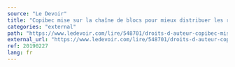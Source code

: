 ```yaml
---
source: "Le Devoir"
title: "Copibec mise sur la chaîne de blocs pour mieux distribuer les redevances des droits d’auteur"
categories: "external"
path: "https://www.ledevoir.com/lire/548701/droits-d-auteur-copibec-mise-sur-la-chaine-de-blocs-pour-mieux-distribuer-les-redevances"
external_url: "https://www.ledevoir.com/lire/548701/droits-d-auteur-copibec-mise-sur-la-chaine-de-blocs-pour-mieux-distribuer-les-redevances"
ref: 20190227
lang: fr
---
```

